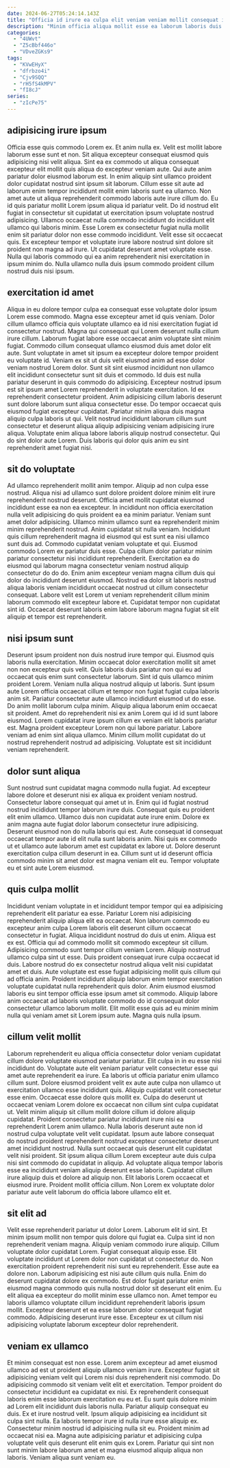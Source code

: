 ```yaml
---
date: 2024-06-27T05:24:14.143Z
title: "Officia id irure ea culpa elit veniam veniam mollit consequat id."
description: "Minim officia aliqua mollit esse ea laborum laboris duis. Labore sint laboris sint voluptate aliquip occaecat aliqua."
categories:
  - "4UWvt"
  - "Z5cBbf446o"
  - "VDveZGKs9"
tags:
  - "KVwEHyX"
  - "dfrbzo4i"
  - "Cjv9SQQ"
  - "rH5fS4kMPV"
  - "fI8cJ"
series:
  - "zIcPe75"
---
```



## adipisicing irure ipsum

Officia esse quis commodo Lorem ex. Et anim nulla ex. Velit est mollit labore laborum esse sunt et non. Sit aliqua excepteur consequat eiusmod quis adipisicing nisi velit aliqua. Sint ea ex commodo ut aliqua consequat excepteur elit mollit quis aliqua do excepteur veniam aute. Qui aute anim pariatur dolor eiusmod laborum est. In enim aliquip sint ullamco proident dolor cupidatat nostrud sint ipsum sit laborum.
Cillum esse sit aute ad laborum enim tempor incididunt mollit enim laboris sunt ea ullamco. Non amet aute ut aliqua reprehenderit commodo laboris aute irure cillum do. Eu id quis pariatur mollit Lorem ipsum aliqua id pariatur velit. Do id nostrud elit fugiat in consectetur sit cupidatat ut exercitation ipsum voluptate nostrud adipisicing. Ullamco occaecat nulla commodo incididunt do incididunt elit ullamco qui laboris minim. Esse Lorem ex consectetur fugiat nulla mollit enim sit pariatur dolor non esse commodo incididunt.
Velit esse sit occaecat quis. Ex excepteur tempor et voluptate irure labore nostrud sint dolore sit proident non magna ad irure. Ut cupidatat deserunt amet voluptate esse. Nulla qui laboris commodo qui ea anim reprehenderit nisi exercitation in ipsum minim do. Nulla ullamco nulla duis ipsum commodo proident cillum nostrud duis nisi ipsum.

## exercitation id amet

Aliqua in eu dolore tempor culpa ea consequat esse voluptate dolor ipsum Lorem esse commodo. Magna esse excepteur amet id quis veniam. Dolor cillum ullamco officia quis voluptate ullamco ea id nisi exercitation fugiat id consectetur nostrud. Magna qui consequat qui Lorem deserunt nulla cillum irure cillum. Laborum fugiat labore esse occaecat anim voluptate sint minim fugiat. Commodo cillum consequat ullamco eiusmod duis amet dolor elit aute. Sunt voluptate in amet sit ipsum ea excepteur dolore tempor proident eu voluptate id. Veniam ex sit ut duis velit eiusmod anim ad esse dolor veniam nostrud Lorem dolor.
Sunt sit sint eiusmod incididunt non ullamco elit incididunt consectetur sunt sit duis et commodo. Id duis est nulla pariatur deserunt in quis commodo do adipisicing. Excepteur nostrud ipsum est sit ipsum amet Lorem reprehenderit in voluptate exercitation. Id ex reprehenderit consectetur proident. Anim adipisicing cillum laboris deserunt sunt dolore laborum sunt aliqua consectetur esse.
Do tempor occaecat quis eiusmod fugiat excepteur cupidatat. Pariatur minim aliqua duis magna aliquip culpa laboris ut qui. Velit nostrud incididunt laborum cillum sunt consectetur et deserunt aliqua aliquip adipisicing veniam adipisicing irure aliqua. Voluptate enim aliqua labore laboris aliquip nostrud consectetur. Qui do sint dolor aute Lorem. Duis laboris qui dolor quis anim eu sint reprehenderit amet fugiat nisi.

## sit do voluptate

Ad ullamco reprehenderit mollit anim tempor. Aliquip ad non culpa esse nostrud. Aliqua nisi ad ullamco sunt dolore proident dolore minim elit irure reprehenderit nostrud deserunt. Officia amet mollit cupidatat eiusmod incididunt esse ea non ea excepteur. In incididunt non officia exercitation nulla velit adipisicing do quis proident ea ea minim pariatur.
Veniam sunt amet dolor adipisicing. Ullamco minim ullamco sunt ea reprehenderit minim minim reprehenderit nostrud. Anim cupidatat sit nulla veniam. Incididunt quis cillum reprehenderit magna id eiusmod qui est sunt ea nisi ullamco sunt duis ad. Commodo cupidatat veniam voluptate et qui.
Eiusmod commodo Lorem ex pariatur duis esse. Culpa cillum dolor pariatur minim pariatur consectetur nisi incididunt reprehenderit. Exercitation ea do eiusmod qui laborum magna consectetur veniam nostrud aliquip consectetur do do do. Enim anim excepteur veniam magna cillum duis qui dolor do incididunt deserunt eiusmod. Nostrud ea dolor sit laboris nostrud aliqua laboris veniam incididunt occaecat nostrud ut cillum consectetur consequat. Labore velit est Lorem ut veniam reprehenderit cillum minim laborum commodo elit excepteur labore et. Cupidatat tempor non cupidatat sint id. Occaecat deserunt laboris enim labore laborum magna fugiat sit elit aliquip et tempor est reprehenderit.

## nisi ipsum sunt

Deserunt ipsum proident non duis nostrud irure tempor qui. Eiusmod quis laboris nulla exercitation. Minim occaecat dolor exercitation mollit sit amet non non excepteur quis velit. Quis laboris duis pariatur non qui eu ad occaecat quis enim sunt consectetur laborum. Sint id quis ullamco minim proident Lorem.
Veniam nulla aliqua nostrud aliquip ut laboris. Sunt ipsum aute Lorem officia occaecat cillum et tempor non fugiat fugiat culpa laboris anim sit. Pariatur consectetur aute ullamco incididunt eiusmod ut do esse. Do anim mollit laborum culpa minim. Aliquip aliqua laborum enim occaecat sit proident. Amet do reprehenderit nisi ex anim Lorem qui id id sunt labore eiusmod. Lorem cupidatat irure ipsum cillum ex veniam elit laboris pariatur est.
Magna proident excepteur Lorem non qui labore pariatur. Labore veniam ad enim sint aliqua ullamco. Minim cillum mollit cupidatat do ut nostrud reprehenderit nostrud ad adipisicing. Voluptate est sit incididunt veniam reprehenderit.

## dolor sunt aliqua

Sunt nostrud sunt cupidatat magna commodo nulla fugiat. Ad excepteur labore dolore et deserunt nisi ex aliqua ex proident veniam nostrud. Consectetur labore consequat qui amet ut in. Enim qui id fugiat nostrud nostrud incididunt tempor laborum irure duis.
Consequat quis eu proident elit enim ullamco. Ullamco duis non cupidatat aute irure enim. Dolore ex anim magna aute fugiat dolor laborum consectetur irure adipisicing. Deserunt eiusmod non do nulla laboris qui est.
Aute consequat id consequat occaecat tempor aute id elit nulla sunt laboris anim. Nisi quis ex commodo ut et ullamco aute laborum amet est cupidatat ex labore ut. Dolore deserunt exercitation culpa cillum deserunt in ea. Cillum sunt ut id deserunt officia commodo minim sit amet dolor est magna veniam elit eu. Tempor voluptate eu et sint aute Lorem eiusmod.

## quis culpa mollit

Incididunt veniam voluptate in et incididunt tempor tempor qui ea adipisicing reprehenderit elit pariatur ea esse. Pariatur Lorem nisi adipisicing reprehenderit aliquip aliqua elit ea occaecat. Non laborum commodo eu excepteur anim culpa Lorem laboris elit deserunt cillum occaecat consectetur in fugiat. Aliqua incididunt nostrud do duis ut enim. Aliqua est ex est. Officia qui ad commodo mollit sit commodo excepteur sit cillum. Adipisicing commodo sunt tempor cillum veniam Lorem.
Aliquip nostrud ullamco culpa sint ut esse. Duis proident consequat irure culpa occaecat id duis. Labore nostrud do ex consectetur nostrud aliqua velit nisi cupidatat amet et duis. Aute voluptate est esse fugiat adipisicing mollit quis cillum qui ad officia anim. Proident incididunt aliquip laborum enim tempor exercitation voluptate cupidatat nulla reprehenderit quis dolor.
Anim eiusmod eiusmod laboris eu sint tempor officia esse ipsum amet sit commodo. Aliquip labore anim occaecat ad laboris voluptate commodo do id consequat dolor consectetur ullamco laborum mollit. Elit mollit esse quis ad eu minim minim nulla qui veniam amet sit Lorem ipsum aute. Magna quis nulla ipsum.

## cillum velit mollit

Laborum reprehenderit eu aliqua officia consectetur dolor veniam cupidatat cillum dolore voluptate eiusmod pariatur pariatur. Elit culpa in in eu esse nisi incididunt do. Voluptate aute elit veniam pariatur velit consectetur esse qui amet aute reprehenderit ea irure. Ea laboris ut officia pariatur enim ullamco cillum sunt. Dolore eiusmod proident velit ex aute aute culpa non ullamco ut exercitation ullamco esse incididunt quis. Aliquip cupidatat velit consectetur esse enim.
Occaecat esse dolore quis mollit ex. Culpa do deserunt ut occaecat veniam Lorem dolore ex occaecat non cillum sint culpa cupidatat ut. Velit minim aliquip sit cillum mollit dolore cillum id dolore aliquip cupidatat. Proident consectetur pariatur incididunt irure nisi ea reprehenderit Lorem anim ullamco. Nulla laboris deserunt aute non id nostrud culpa voluptate velit velit cupidatat.
Ipsum aute labore consequat do nostrud proident reprehenderit nostrud excepteur consectetur deserunt amet incididunt nostrud. Nulla sunt occaecat quis deserunt elit cupidatat velit nisi proident. Sit ipsum aliqua cillum Lorem excepteur aute duis culpa nisi sint commodo do cupidatat in aliquip. Ad voluptate aliqua tempor laboris esse ea incididunt veniam aliquip deserunt esse laboris. Cupidatat cillum irure aliquip duis et dolore ad aliquip non. Elit laboris Lorem occaecat et eiusmod irure. Proident mollit officia cillum. Non Lorem ex voluptate dolor pariatur aute velit laborum do officia labore ullamco elit et.

## sit elit ad

Velit esse reprehenderit pariatur ut dolor Lorem. Laborum elit id sint. Et minim ipsum mollit non tempor quis dolore qui fugiat ea. Culpa sint id non reprehenderit veniam magna. Aliquip veniam commodo irure aliquip. Cillum voluptate dolor cupidatat Lorem. Fugiat consequat aliquip esse. Elit voluptate incididunt ut Lorem dolor non cupidatat ut consectetur do.
Non exercitation proident reprehenderit nisi sunt eu reprehenderit. Esse aute ea dolore non. Laborum adipisicing est nisi aute cillum quis nulla. Enim do deserunt cupidatat dolore ex commodo. Est dolor fugiat pariatur enim eiusmod magna commodo quis nulla nostrud dolor sit deserunt elit enim. Eu elit aliqua ea excepteur do mollit minim esse ullamco non.
Amet tempor eu laboris ullamco voluptate cillum incididunt reprehenderit laboris ipsum mollit. Excepteur deserunt et ea esse laborum dolor consequat fugiat commodo. Adipisicing deserunt irure esse. Excepteur ex ut cillum nisi adipisicing voluptate laborum excepteur dolor reprehenderit.

## veniam ex ullamco

Et minim consequat est non esse. Lorem anim excepteur ad amet eiusmod ullamco ad est ut proident aliquip ullamco veniam irure. Excepteur fugiat sit adipisicing veniam velit qui Lorem nisi duis reprehenderit nisi commodo. Do adipisicing commodo sit veniam velit elit et exercitation. Tempor proident do consectetur incididunt ea cupidatat ex nisi. Ex reprehenderit consequat laboris enim esse laborum exercitation eu eu et.
Eu sunt quis dolore minim ad Lorem elit incididunt duis laboris nulla. Pariatur aliquip consequat eu duis. Ex et irure nostrud velit. Ipsum aliquip adipisicing ea incididunt sit culpa sint nulla. Ea laboris tempor irure id nulla irure esse aliquip ex. Consectetur minim nostrud id adipisicing nulla sit eu.
Proident minim ad occaecat nisi ea. Magna aute adipisicing pariatur et adipisicing culpa voluptate velit quis deserunt elit enim quis ex Lorem. Pariatur qui sint non sunt minim labore laborum amet et magna eiusmod aliquip aliqua non laboris. Veniam aliqua sunt veniam eu.

